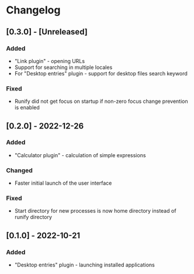 # Changelog

## [0.3.0] - [Unreleased]

### Added

- "Link plugin" - opening URLs
- Support for searching in multiple locales
- For "Desktop entries" plugin - support for desktop files search keyword

### Fixed

- Runify did not get focus on startup if non-zero focus change prevention is enabled

## [0.2.0] - 2022-12-26

### Added

- "Calculator plugin" - calculation of simple expressions

### Changed

- Faster initial launch of the user interface

### Fixed

- Start directory for new processes is now home directory instead of runify directory

## [0.1.0] - 2022-10-21

### Added

- "Desktop entries" plugin - launching installed applications
